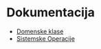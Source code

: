 # Dokumentacija

- [Domenske klase](Domen/_site/api)
- [Sistemske Operacije](SistemskeOperacije/_site/api/)